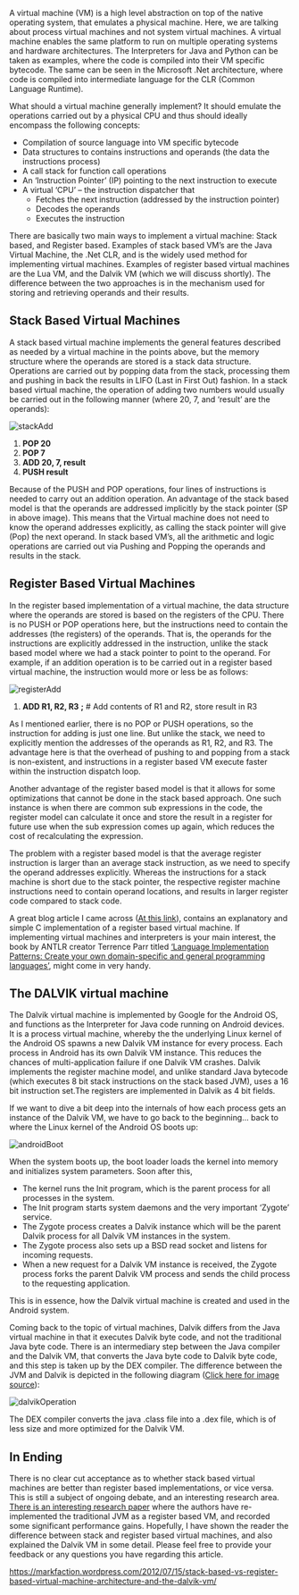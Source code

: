 A virtual machine (VM) is a high level abstraction on top of the native operating system, that emulates a physical machine. Here, we are talking about process virtual machines and not system virtual machines. A virtual machine enables the same platform to run on multiple operating systems and hardware architectures. The Interpreters for Java and Python can be taken as examples, where the code is compiled into their VM specific bytecode. The same can be seen in the Microsoft .Net architecture, where code is compiled into intermediate language for the CLR (Common Language Runtime).

What should a virtual machine generally implement? It should emulate the operations carried out by a physical CPU and thus should ideally encompass the following concepts:

- Compilation of source language into VM specific bytecode
- Data structures to contains instructions and operands (the data the instructions process)
- A call stack for function call operations
- An ‘Instruction Pointer’ (IP) pointing to the next instruction to execute
- A virtual ‘CPU’ – the instruction dispatcher that
  - Fetches the next instruction (addressed by the instruction pointer)
  - Decodes the operands
  - Executes the instruction

There are basically two main ways to implement a virtual machine: Stack based, and Register based. Examples of stack based VM’s are the Java Virtual Machine, the .Net CLR, and is the widely used method for implementing virtual machines. Examples of register based virtual machines are the Lua VM, and the Dalvik VM (which we will discuss shortly). The difference between the two approaches is in the mechanism used for storing and retrieving operands and their results.

## **Stack Based Virtual Machines**

A stack based virtual machine implements the general features described as needed by a virtual machine in the points above, but the memory structure where the operands are stored is a stack data structure. Operations are carried out by popping data from the stack, processing them and pushing in back the results in LIFO (Last in First Out) fashion. In a stack based virtual machine, the operation of adding two numbers would usually be carried out in the following manner (where 20, 7, and ‘result’ are the operands):

![stackAdd](https://markfaction.files.wordpress.com/2012/07/stackadd_thumb.png?w=356&h=133)

1. **POP 20**
2. **POP 7**
3. **ADD 20, 7, result**
4. **PUSH result**

Because of the PUSH and POP operations, four lines of instructions is needed to carry out an addition operation. An advantage of the stack based model is that the operands are addressed implicitly by the stack pointer (SP in above image). This means that the Virtual machine does not need to know the operand addresses explicitly, as calling the stack pointer will give (Pop) the next operand. In stack based VM’s, all the arithmetic and logic operations are carried out via Pushing and Popping the operands and results in the stack.

## **Register Based Virtual Machines**

In the register based implementation of a virtual machine, the data structure where the operands are stored is based on the registers of the CPU. There is no PUSH or POP operations here, but the instructions need to contain the addresses (the registers) of the operands. That is, the operands for the instructions are explicitly addressed in the instruction, unlike the stack based model where we had a stack pointer to point to the operand. For example, if an addition operation is to be carried out in a register based virtual machine, the instruction would more or less be as follows:

![registerAdd](https://markfaction.files.wordpress.com/2012/07/registeradd_thumb.png?w=456&h=224)

1. **ADD R1, R2, R3** **;**    # Add contents of R1 and R2, store result in R3

As I mentioned earlier, there is no POP or PUSH operations, so the instruction for adding is just one line. But unlike the stack, we need to explicitly mention the addresses of the operands as R1, R2, and R3. The advantage here is that the overhead of pushing to and popping from a stack is non-existent, and instructions in a register based VM execute faster within the instruction dispatch loop.

Another advantage of the register based model is that it allows for some optimizations that cannot be done in the stack based approach. One such instance is when there are common sub expressions in the code, the register model can calculate it once and store the result in a register for future use when the sub expression comes up again, which reduces the cost of recalculating the expression.

The problem with a register based model is that the average register instruction is larger than an average stack instruction, as we need to specify the operand addresses explicitly. Whereas the instructions for a stack machine is short due to the stack pointer, the respective register machine instructions need to contain operand locations, and results in larger register code compared to stack code.

A great blog article I came across ([At this link](http://www.linuxforu.com/2011/06/virtual-machines-for-abstraction-dalvik-vm/)), contains an explanatory and simple C implementation of a register based virtual machine. If implementing virtual machines and interpreters is your main interest, the book by ANTLR creator Terrence Parr titled [‘Language Implementation Patterns: Create your own domain-specific and general programming languages’](http://www.amazon.com/Language-Implementation-Patterns-Domain-Specific-Programming/dp/193435645X), might come in very handy.

## **The DALVIK virtual machine**

The Dalvik virtual machine is implemented by Google for the Android OS, and functions as the Interpreter for Java code running on Android devices. It is a process virtual machine, whereby the the underlying Linux kernel of the Android OS spawns a new Dalvik VM instance for every process. Each process in Android has its own Dalvik VM instance. This reduces the chances of multi-application failure if one Dalvik VM crashes. Dalvik implements the register machine model, and unlike standard Java bytecode (which executes 8 bit stack instructions on the stack based JVM), uses a 16 bit instruction set.The registers are implemented in Dalvik as 4 bit fields.

If we want to dive a bit deep into the internals of how each process gets an instance of the Dalvik VM, we have to go back to the beginning… back to where the Linux kernel of the Android OS boots up:

![androidBoot](https://markfaction.files.wordpress.com/2012/07/androidboot_thumb.png?w=397&h=488)

When the system boots up, the boot loader loads the kernel into memory and initializes system parameters. Soon after this,

- The kernel runs the Init program, which is the parent process for all processes in the system.
- The Init program starts system daemons and the very important ‘Zygote’ service.
- The Zygote process creates a Dalvik instance which will be the parent Dalvik process for all Dalvik VM instances in the system.
- The Zygote process also sets up a BSD read socket and listens for incoming requests.
- When a new request for a Dalvik VM instance is received, the Zygote process forks the parent Dalvik VM process and sends the child process to the requesting application.

This is in essence, how the Dalvik virtual machine is created and used in the Android system.

Coming back to the topic of virtual machines, Dalvik differs from the Java virtual machine in that it executes Dalvik byte code, and not the traditional Java byte code. There is an intermediary step between the Java compiler and the Dalvik VM, that converts the Java byte code to Dalvik byte code, and this step is taken up by the DEX compiler. The difference between the JVM and Dalvik is depicted in the following diagram ([Click here for image source](http://ofps.oreilly.com/titles/9781449390501/The_Stack.html)):

![dalvikOperation](https://markfaction.files.wordpress.com/2012/07/dalvikoperation_thumb.png?w=312&h=414)

The DEX compiler converts the java .class file into a .dex file, which is of less size and more optimized for the Dalvik VM.

## **In Ending**

There is no clear cut acceptance as to whether stack based virtual machines are better than register based implementations, or vice versa. This is still a subject of ongoing debate, and an interesting research area. [There is an interesting research paper](https://www.usenix.org/legacy/events/vee05/full_papers/p153-yunhe.pdf ) where the authors have re-implemented the traditional JVM as a register based VM, and recorded some significant performance gains. Hopefully, I have shown the reader the difference between stack and register based virtual machines, and also explained the Dalvik VM in some detail. Please feel free to provide your feedback or any questions you have regarding this article.



 https://markfaction.wordpress.com/2012/07/15/stack-based-vs-register-based-virtual-machine-architecture-and-the-dalvik-vm/ 